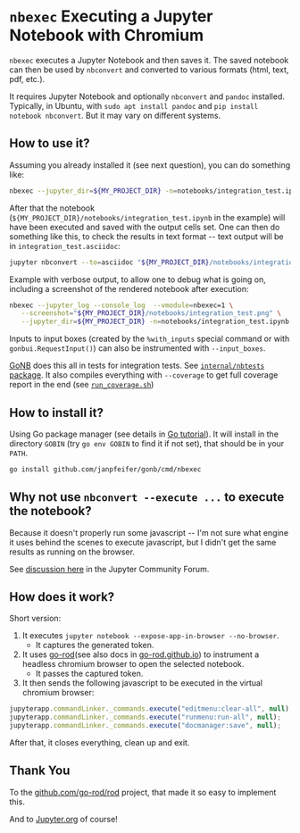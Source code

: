 # `nbexec` Executing a Jupyter Notebook with Chromium

`nbexec` executes a Jupyter Notebook and then saves it.
The saved notebook can then be used by `nbconvert` and converted to various formats (html, text, pdf, etc.).

It requires Jupyter Notebook and optionally `nbconvert` and `pandoc` installed.
Typically, in Ubuntu, with `sudo apt install pandoc` and `pip install notebook nbconvert`.
But it may vary on different systems.

## How to use it?

Assuming you already installed it (see next question), you can do something like:

```bash
nbexec --jupyter_dir=${MY_PROJECT_DIR} -n=notebooks/integration_test.ipynb
```

After that the notebook (`${MY_PROJECT_DIR}/notebooks/integration_test.ipynb` in the example) will
have been executed and saved with the output cells set.
One can then do something like this, to check the results in text format -- text output will be
in `integration_test.asciidoc`:

```bash
jupyter nbconvert --to=asciidoc "${MY_PROJECT_DIR}/notebooks/integration_test.ipynb"
```

Example with verbose output, to allow one to debug what is going on, including a screenshot of the
rendered notebook after execution:

```bash
nbexec --jupyter_log --console_log  --vmodule=nbexec=1 \
   --screenshot="${MY_PROJECT_DIR}/notebooks/integration_test.png" \
   --jupyter_dir=${MY_PROJECT_DIR} -n=notebooks/integration_test.ipynb
```

Inputs to input boxes (created by the `%with_inputs` special command or with `gonbui.RequestInput()`)
can also be instrumented with `--input_boxes`.  

[GoNB](https://github.com/janpfeifer/gonb) does this all in tests for integration tests. 
See [`internal/nbtests` package](https://github.com/janpfeifer/gonb).
It also compiles everything with `--coverage` to get full coverage report in the end (see [`run_coverage.sh`](https://github.com/janpfeifer/gonb/blob/main/run_coverage.sh))

## How to install it?

Using Go package manager (see details in [Go tutorial](https://go.dev/doc/tutorial/compile-install)).
It will install in the directory `GOBIN` (try `go env GOBIN` to find it if not set), that should be in your `PATH`. 

```bash
go install github.com/janpfeifer/gonb/cmd/nbexec
```

## Why not use `nbconvert --execute ...` to execute the notebook?

Because it doesn't properly run some javascript -- I'm not sure what engine it uses
behind the scenes to execute javascript, but I didn't get the same results as
running on the browser. 

See [discussion here](https://discourse.jupyter.org/t/how-does-nbconvert-executes-javacript-can-i-see-the-js-console-output/21700)
in the Jupyter Community Forum.

## How does it work?

Short version:

1. It executes `jupyter notebook --expose-app-in-browser --no-browser`.
   - It captures the generated token.
2. It uses [go-rod](https://github.com/go-rod/rod)(see also docs in [go-rod.github.io](https://go-rod.github.io/#/get-started/README))
   to instrument a headless chromium browser to open the selected notebook.
   - It passes the captured token.
3. It then sends the following javascript to be executed in the virtual chromium browser:

```js
jupyterapp.commandLinker._commands.execute("editmenu:clear-all", null);
jupyterapp.commandLinker._commands.execute("runmenu:run-all", null);
jupyterapp.commandLinker._commands.execute("docmanager:save", null);
```

After that, it closes everything, clean up and exit.

## Thank You

To the [github.com/go-rod/rod](https://github.com/go-rod/rod) project, that made it so easy to implement this.

And to [Jupyter.org](https://jupyter.org/) of course!
